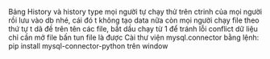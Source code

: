 Bảng History và history type mọi người tự chạy thử trên ctrinh của mọi người rồi lưu vào db nhé, cái đó t không tạo data nữa
còn mọi người chạy file theo thứ tự t dã đề trên tên các file, bắt dầu chạy từ 1 để tránh lỗi conflict dữ liệu
chỉ cần mở file bấn tun file là được
Cài thư viện mysql.connector bằng lệnh: pip install mysql-connector-python trên window 
